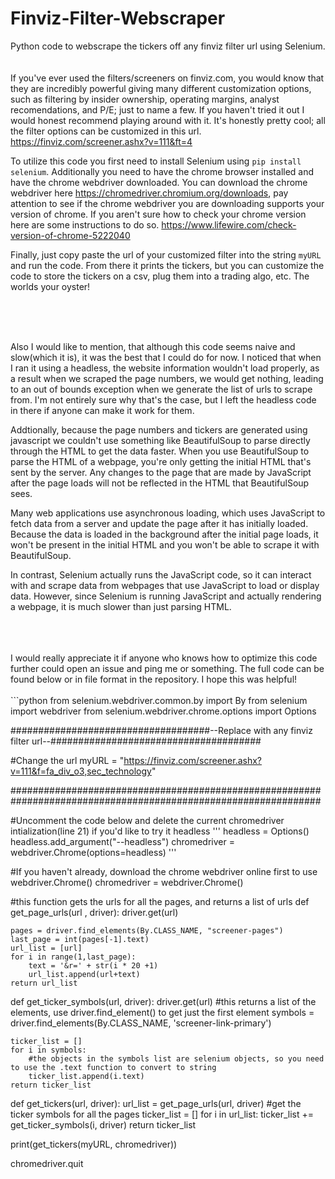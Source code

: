 # Finviz-Filter-Webscraper
Python code to webscrape the tickers off any finviz filter url using Selenium.
<br>
<br>
<br>
If you've ever used the filters/screeners on finviz.com, you would know that they are incredibly powerful giving many different customization options, such as filtering by insider ownership, operating margins, analyst recomendations, and P/E; just to name a few. If you haven't tried it out I would honest recommend playing around with it. It's honestly pretty cool; all the filter options can be customized in this url.
https://finviz.com/screener.ashx?v=111&ft=4


To utilize this code you first need to install Selenium using ```pip install selenium```. Additionally you need to have the chrome browser installed and have the chrome webdriver downloaded. You can download the chrome webdriver here https://chromedriver.chromium.org/downloads, pay attention to see if the chrome webdriver you are downloading supports your version of chrome. If you aren't sure how to check your chrome version here are some instructions to do so. https://www.lifewire.com/check-version-of-chrome-5222040

Finally, just copy paste the url of your customized filter into the string ```myURL``` and run the code. From there it prints the tickers, but you can customize the code to store the tickers on a csv, plug them into a trading algo, etc. The worlds your oyster!

<br>
<br>
<br>

Also I would like to mention, that although this code seems naive and slow(which it is), it was the best that I could do for now. I noticed that when I ran it using a headless, the website information wouldn't load properly, as a result when we scraped the page numbers, we would get nothing, leading to an out of bounds exception when we generate the list of urls to scrape from. I'm not entirely sure why that's the case, but I left the headless code in there if anyone can make it work for them.

Addtionally, because the page numbers and tickers are generated using javascript we couldn't use something like BeautifulSoup to parse directly through the HTML to get the data faster. When you use BeautifulSoup to parse the HTML of a webpage, you're only getting the initial HTML that's sent by the server. Any changes to the page that are made by JavaScript after the page loads will not be reflected in the HTML that BeautifulSoup sees.

Many web applications use asynchronous loading, which uses JavaScript to fetch data from a server and update the page after it has initially loaded. Because the data is loaded in the background after the initial page loads, it won't be present in the initial HTML and you won't be able to scrape it with BeautifulSoup.

In contrast, Selenium actually runs the JavaScript code, so it can interact with and scrape data from webpages that use JavaScript to load or display data. However, since Selenium is running JavaScript and actually rendering a webpage, it is much slower than just parsing HTML.

<br>
<br>
<br>
I would really appreciate it if anyone who knows how to optimize this code further could open an issue and ping me or something.
The full code can be found below or in file format in the repository. 
I hope this was helpful!
<br>
<br>
```python
from selenium.webdriver.common.by import By
from selenium import webdriver
from selenium.webdriver.chrome.options import Options


####################################--Replace with any finviz filter url--######################################

#Change the url
myURL = "https://finviz.com/screener.ashx?v=111&f=fa_div_o3,sec_technology"

################################################################################################################

#Uncomment the code below and delete the current chromedriver intialization(line 21) if you'd like to try it headless
'''
headless = Options()
headless.add_argument("--headless")
chromedriver = webdriver.Chrome(options=headless)
'''

#If you haven't already, download the chrome webdriver online first to use webdriver.Chrome()
chromedriver = webdriver.Chrome()

#this function gets the urls for all the pages, and returns a list of urls
def get_page_urls(url , driver):
    driver.get(url)
    
    pages = driver.find_elements(By.CLASS_NAME, "screener-pages")
    last_page = int(pages[-1].text)
    url_list = [url]
    for i in range(1,last_page):
        text = '&r=' + str(i * 20 +1)
        url_list.append(url+text)
    return url_list

def get_ticker_symbols(url, driver):
    driver.get(url)
    #this returns a list of the elements, use driver.find_element() to get just the first element
    symbols = driver.find_elements(By.CLASS_NAME, 'screener-link-primary')

    ticker_list = []
    for i in symbols:
        #the objects in the symbols list are selenium objects, so you need to use the .text function to convert to string
        ticker_list.append(i.text)
    return ticker_list

def get_tickers(url, driver):
    url_list = get_page_urls(url, driver)
    #get the ticker symbols for all the pages
    ticker_list = []
    for i in url_list:
        ticker_list += get_ticker_symbols(i, driver)
    return ticker_list

print(get_tickers(myURL, chromedriver))

chromedriver.quit

```
